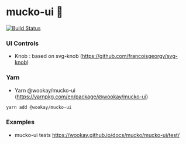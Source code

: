 mucko-ui 🍱
===========

[![Build Status](https://travis-ci.org/wookay/mucko-ui.svg?branch=master)](https://travis-ci.org/wookay/mucko-ui)


### UI Controls
  - Knob : based on svg-knob (https://github.com/francoisgeorgy/svg-knob)


### Yarn
 * Yarn @wookay/mucko-ui (https://yarnpkg.com/en/package/@wookay/mucko-ui)

```sh
yarn add @wookay/mucko-ui
```


### Examples
  - mucko-ui tests https://wookay.github.io/docs/mucko/mucko-ui/test/
